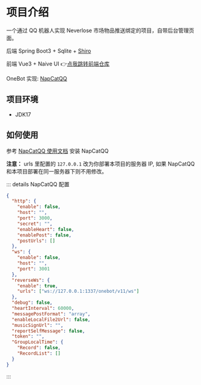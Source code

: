 # 项目介绍

一个通过 QQ 机器人实现 Neverlose 市场物品推送绑定的项目，自带后台管理页面。

后端 Spring Boot3 + Sqlite + [Shiro](https://github.com/MisakaTAT/Shiro)

前端 Vue3 + Naive UI
👉[点我跳转前端仓库](https://github.com/harenk1337/NvlBot-Admin)

OneBot 实现: [NapCatQQ](https://github.com/NapNeko/NapCatQQ)

## 项目环境

- JDK17

## 如何使用

参考 [NapCatQQ 使用文档](https://napneko.github.io/zh-CN/guide/getting-started) 安装 NapCatQQ

**注意：** urls 里配置的 `127.0.0.1` 改为你部署本项目的服务器 IP, 如果 NapCatQQ 和本项目部署在同一服务器下则不用修改。

::: details NapCatQQ 配置

```json
{
  "http": {
    "enable": false,
    "host": "",
    "port": 3000,
    "secret": "",
    "enableHeart": false,
    "enablePost": false,
    "postUrls": []
  },
  "ws": {
    "enable": false,
    "host": "",
    "port": 3001
  },
  "reverseWs": {
    "enable": true,
    "urls": ["ws://127.0.0.1:1337/onebot/v11/ws"]
  },
  "debug": false,
  "heartInterval": 60000,
  "messagePostFormat": "array",
  "enableLocalFile2Url": false,
  "musicSignUrl": "",
  "reportSelfMessage": false,
  "token": "",
  "GroupLocalTime": {
    "Record": false,
    "RecordList": []
  }
}
```

:::
